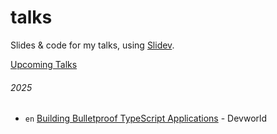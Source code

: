 # talks

Slides &amp; code for my talks, using [Slidev](https://sli.dev).

[Upcoming Talks](https://josephanson.com/talks)

###### 2025

- `en` [Building Bulletproof TypeScript Applications](./2025-02-27) - Devworld
